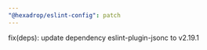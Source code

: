 ```yaml
---
"@hexadrop/eslint-config": patch
---
```


fix(deps): update dependency eslint-plugin-jsonc to v2.19.1
